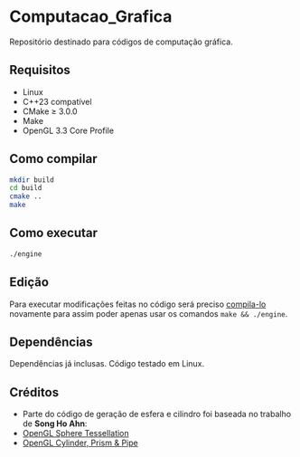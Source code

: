 # Computacao_Grafica
Repositório destinado para códigos de computação gráfica. 

## Requisitos

- Linux
- C++23 compatível
- CMake ≥ 3.0.0
- Make
- OpenGL 3.3 Core Profile

## Como compilar

```bash
mkdir build
cd build
cmake ..
make
```

## Como executar

```bash
./engine
```

## Edição
Para executar modificações feitas no código será preciso [compila-lo](https://github.com/Diogo-Honorato/Computacao_Grafica?tab=readme-ov-file#como-compilar) novamente para assim poder apenas usar os comandos ```make && ./engine```.

## Dependências
Dependências já inclusas. Código testado em Linux.

## Créditos

- Parte do código de geração de esfera e cilindro foi baseada no trabalho de **Song Ho Ahn**:
- [OpenGL Sphere Tessellation](https://www.songho.ca/opengl/gl_sphere.html)
- [OpenGL Cylinder, Prism & Pipe](https://www.songho.ca/opengl/gl_cylinder.html#cylinder)
